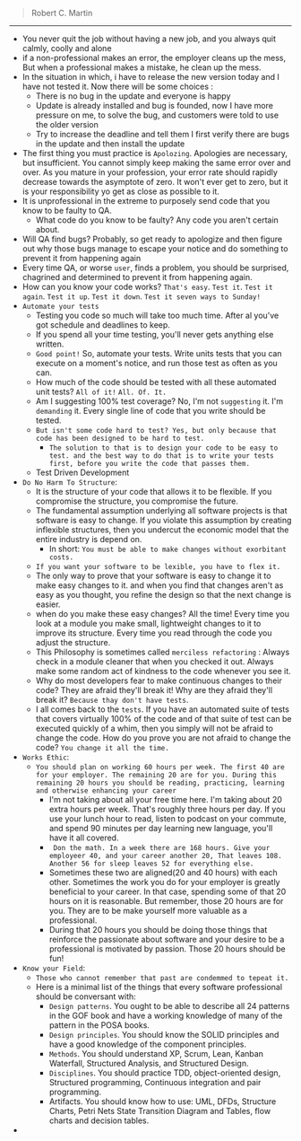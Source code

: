 > Robert C. Martin

---

- You never quit the job without having a new job, and you always quit calmly, coolly and alone
- if a non-professional makes an error, the employer cleans up the mess, But when a professional makes a mistake, he clean up the mess.
- In the situation in which, i have to release the new version today and I have not tested it. Now there will be some choices :
	- There is no bug in the update and everyone is happy
	- Update is already installed and bug is founded, now I have more pressure on me, to solve the bug, and customers were told to use the older version
	- Try to increase the deadline and tell them I first verify there are bugs in the update and then install the update
-  The first thing you must practice is `Apolozing`. Apologies are necessary, but insufficient. You cannot simply keep making the same error over and over. As you mature in your profession, your error rate should rapidly decrease towards the asymptote of zero. It won't ever get to zero, but it is your responsibility yo get as close as possible to it.
- It is unprofessional in the extreme to purposely send code that you know to be faulty to QA. 
	- What code do you know to be faulty? Any code you aren't certain about.
- Will QA find bugs? Probably, so get ready to apologize and then figure out why those bugs manage to escape your notice and do something to prevent it from happening again
- Every time QA, or worse `user`, finds a problem, you should be surprised, chagrined and determined to prevent it from happening again.
- How can you know your code works? `That's easy`. `Test it`. `Test it again`. `Test it up`. `Test it down`. `Test it seven ways to Sunday!`
- `Automate your tests`
	- Testing you code so much will take too much time. After al you've got schedule and deadlines to keep.
	- If you spend all your time testing, you'll  never gets anything else written.
	- `Good point!` So, automate your tests. Write units tests that you can execute on a moment's notice, and run those test as often as you can.
	- How much of the code should be tested with all these automated unit tests? `All of it!` `All. Of. It.`
	- Am I suggesting 100% test coverage? No, I'm not `suggesting` it. I'm `demanding` it. Every single line of code that you write should be tested.
	- `But isn't some code hard to test? Yes, but only because that code has been designed to be hard to test.`
		- `The solution to that is to design your code to be easy to test. and the best way to do that is to write your tests first, before you write the code that passes them.`
	- <span color="Red">Test Driven Development</span>
- `Do No Harm To Structure`:
	- It is the structure of your code that allows it to be flexible. If you compromise the structure, you compromise the future.
	- The fundamental assumption underlying all software projects is that software is easy to change. If you violate this assumption by creating inflexible structures, then you undercut the economic model that the entire industry is depend on.
		- In short: `You must be able to make changes without exorbitant costs.`
	- `If you want your software to be lexible, you have to flex it.`
	- The only way to prove that your software is easy to change it to make easy changes to it. and when you find that changes aren't as easy as you thought, you refine the design so that the next change is easier.
	- when do you make these easy changes? All the time! Every time you look at a module you make small, lightweight changes to it to improve its structure. Every time you read through the code you adjust the structure.
	- This Philosophy is sometimes called `merciless refactoring` : Always check in a module cleaner that when you checked it out. Always make some random act of kindness to the code whenever you see it.
	- Why do most developers fear to make continuous changes to their code? They are afraid they'll break it! Why are they afraid they'll break it? `Because thay don't have tests`.
	- I all comes back to the `tests`. If you have an automated suite of tests that covers virtually 100% of the code and of that suite of test can be executed quickly of a whim, then you simply will not be afraid to change the code. How do you prove you are not afraid to change the code? `You change it all the time.`
- `Works Ethic`:
	- `You should plan on working 60 hours per week. The first 40 are for your employer. The remaining 20 are for you. During this remaining 20 hours you should be reading, practicing, learning and otherwise enhancing your career`
		- I'm not taking about all your free time here. I'm taking about 20 extra hours per week. That's roughly three hours per day. If you use your lunch hour to read, listen to podcast on your commute, and spend 90 minutes per day learning new language, you'll have it all covered.
		- ` Don the math. In a week there are 168 hours. Give your employeer 40, and your career another 20, That leaves 108. Another 56 for sleep leaves 52 for everything else.`
		- Sometimes these two are aligned(20 and 40 hours) with each other. Sometimes the work you do for your employer is greatly beneficial to your career. In that case, spending some of that 20 hours on it is reasonable. But remember, those 20 hours are for you. They are to be make yourself more valuable as a professional.
		- During that 20 hours you should be doing those things that reinforce the passionate about software and your desire to be a professional is motivated by passion. Those 20 hours should be fun!
- `Know your Field`:
	- `Those who cannot remember that past are condemmed to tepeat it.`
	- Here is a minimal list of the things that every software professional should be conversant with:
		- `Design patterns`. You ought to be able to describe all 24 patterns in the GOF book and have a working knowledge of many of the pattern in the POSA books.
		- `Design principles`. You should know the SOLID principles and have a good knowledge of the component principles.
		- `Methods`. You should understand XP, Scrum, Lean, Kanban Waterfall, Structured Analysis, and Structured Design.
		- `Disciplines`. You should practice TDD, object-oriented design, Structured programming, Continuous integration and pair programming.
		- Artifacts. You should know how to use: UML, DFDs, Structure Charts, Petri Nets State Transition Diagram and Tables, flow charts and decision tables.
- 